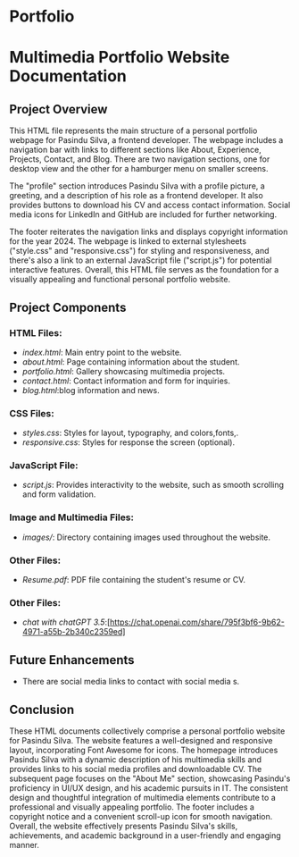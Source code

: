# Portfolio
# Multimedia Portfolio Website Documentation

## Project Overview 
This HTML file represents the main structure of a personal portfolio webpage for Pasindu Silva, a frontend developer. The webpage includes a navigation bar with links to different sections like About, Experience, Projects, Contact, and Blog. There are two navigation sections, one for desktop view and the other for a hamburger menu on smaller screens.

The "profile" section introduces Pasindu Silva with a profile picture, a greeting, and a description of his role as a frontend developer. It also provides buttons to download his CV and access contact information. Social media icons for LinkedIn and GitHub are included for further networking.

The footer reiterates the navigation links and displays copyright information for the year 2024. The webpage is linked to external stylesheets ("style.css" and "responsive.css") for styling and responsiveness, and there's also a link to an external JavaScript file ("script.js") for potential interactive features. Overall, this HTML file serves as the foundation for a visually appealing and functional personal portfolio website.
## Project Components

### HTML Files:

-   *index.html*: Main entry point to the website.
-   *about.html*: Page containing information about the student.
-   *portfolio.html*: Gallery showcasing multimedia projects.
-   *contact.html*: Contact information and form for inquiries.
-   *blog.html*:blog information and news.

### CSS Files:

-   *styles.css*: Styles for layout, typography, and colors,fonts,.
-   *responsive.css*: Styles for response the screen (optional).

### JavaScript File:

-   *script.js*: Provides interactivity to the website, such as smooth scrolling and form validation.

### Image and Multimedia Files:

-   *images/*: Directory containing images used throughout the website.


### Other Files:

-   *Resume.pdf*: PDF file containing the student's resume or CV.

### Other Files:

-   *chat with chatGPT 3.5*:[https://chat.openai.com/share/795f3bf6-9b62-4971-a55b-2b340c2359ed]
## Future Enhancements

-   There are social media links to contact with social media s.


## Conclusion
These HTML documents collectively comprise a personal portfolio website for Pasindu Silva. The website features a well-designed and responsive layout, incorporating Font Awesome for icons. The homepage introduces Pasindu Silva with a dynamic description of his multimedia skills and provides links to his social media profiles and downloadable CV. The subsequent page focuses on the "About Me" section, showcasing Pasindu's proficiency in UI/UX design, and his academic pursuits in IT. The consistent design and thoughtful integration of multimedia elements contribute to a professional and visually appealing portfolio. The footer includes a copyright notice and a convenient scroll-up icon for smooth navigation. Overall, the website effectively presents Pasindu Silva's skills, achievements, and academic background in a user-friendly and engaging manner.
